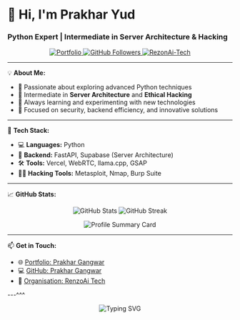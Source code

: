 # 👋 Hi, I'm Prakhar Yud
### Python Expert | Intermediate in Server Architecture & Hacking

<p align="center">
  <a href="https://prakharyud.netlify.app" target="_blank">
    <img src="https://img.shields.io/badge/Portfolio-PrakharYud-blue?style=flat-square&logo=web" alt="Portfolio" />
  </a>
  <a href="https://github.com/PrakharYud?tab=followers">
    <img src="https://img.shields.io/github/followers/PrakharYud?label=Followers&style=social" alt="GitHub Followers" />
  </a>
  <a href="https://github.com/RezonAi-Tech" target="_blank">
    <img src="https://img.shields.io/badge/Organisation-RenzoAi%20Tech-black?style=flat-square&logo=github" alt="RezonAi-Tech" />
  </a>
</p>



---

💡 **About Me:**  
- 🚀 Passionate about exploring advanced Python techniques  
- 🧠 Intermediate in **Server Architecture** and **Ethical Hacking**  
- 🌱 Always learning and experimenting with new technologies  
- 🎯 Focused on security, backend efficiency, and innovative solutions  

---

🔨 **Tech Stack:**  
- 💻 **Languages:** Python  
- 🔗 **Backend:** FastAPI, Supabase (Server Architecture)  
- 🛠️ **Tools:** Vercel, WebRTC, llama.cpp, GSAP  
- 🧑‍💻 **Hacking Tools:** Metasploit, Nmap, Burp Suite  

---

📈 **GitHub Stats:**  
<p align="center">
  <img src="https://github-readme-stats.vercel.app/api?username=PrakharYud&show_icons=true&theme=radical" alt="GitHub Stats" />
  <img src="https://github-readme-streak-stats.herokuapp.com/?user=PrakharYud&theme=radical" alt="GitHub Streak" />
</p>

<p align="center">
  <img src="https://github-profile-summary-cards.vercel.app/api/cards/profile-details?username=PrakharYud&theme=radical" alt="Profile Summary Card" />
</p>

---

📫 **Get in Touch:**  
- 🌐 [Portfolio: Prakhar Gangwar](https://prakharyud.netlify.app)  
- 💻 [GitHub: Prakhar Gangwar](https://github.com/PrakharYud)  
- 🏢 [Organisation: RenzoAi Tech](https://github.com/RezonAi-Tech)  

---^^^


<p align="center">
  <img src="https://readme-typing-svg.demolab.com?font=Fira+Code&weight=200&size=18&pause=1000&color=F75C7E&center=true&vCenter=true&width=435&lines=Python+Developer+%7C+Server+Architect;Ethical+Hacker+%7C+Tech+Enthusiast;Building+Innovative+Solutions" alt="Typing SVG" />
</p>
